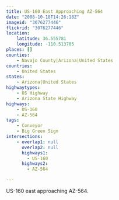 ```yaml
---
title: US-160 East Approaching AZ-564
date: "2008-10-18T14:26:18Z"
imageid: "3076277446"
flickrid: "3076277446"
location:
    latitude: 36.555781
    longitude: -110.513705
places: []
counties:
    - Navajo County|Arizona|United States
countries:
    - United States
states:
    - Arizona|United States
highwaytypes:
    - US Highway
    - Arizona State Highway
highways:
    - US-160
    - AZ-564
tags:
    - Conveyor
    - Big Green Sign
intersections:
    - overlap1: null
      overlap2: null
      highways1:
        - US-160
      highways2:
        - AZ-564

---
```

US-160 east approaching AZ-564.